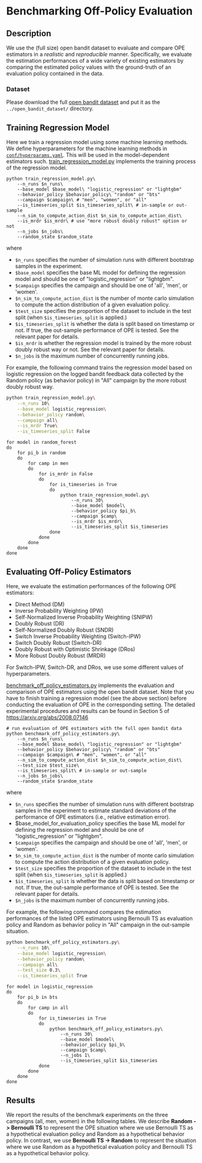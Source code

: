 # Benchmarking Off-Policy Evaluation

## Description
We use the (full size) open bandit dataset to evaluate and compare OPE estimators in a *realistic* and *reproducible* manner. Specifically, we evaluate the estimation performances of a wide variety of existing estimators by comparing the estimated policy values with the ground-truth of an evaluation policy contained in the data.

### Dataset
Please download the full [open bandit dataset](https://research.zozo.com/data.html) and put it as the `../open_bandit_dataset/` directory.

## Training Regression Model

Here we train a regression model using some machine learning methods.
We define hyperparameters for the machine learning methods in [`conf/hyperparams.yaml`](https://github.com/st-tech/zr-obp/blob/master/benchmark/ope/conf/hyperparams.yaml).
This will be used in the model-dependent estimators such.
[train_regression_model.py](https://github.com/st-tech/zr-obp/blob/master/benchmark/ope/train_regression_model.py) implements the training process of the regression model.

```
python train_regression_model.py\
    --n_runs $n_runs\
    --base_model $base_model\ "logistic_regression" or "lightgbm"
    --behavior_policy $behavior_policy\ "random" or "bts"
    --campaign $campaign\ # "men", "women", or "all"
    --is_timeseries_split $is_timeseries_split\ # in-sample or out-sample
    --n_sim_to_compute_action_dist $n_sim_to_compute_action_dist\
    --is_mrdr $is_mrdr\ # use "more robust doubly robust" option or not
    --n_jobs $n_jobs\
    --random_state $random_state
```

where
- `$n_runs` specifies the number of simulation runs with different bootstrap samples in the experiment.
- `$base_model` specifies the base ML model for defining the regression model and should be one of "logistic_regression" or "lightgbm".
- `$campaign` specifies the campaign and should be one of 'all', 'men', or 'women'.
- `$n_sim_to_compute_action_dist` is the number of monte carlo simulation to compute the action distribution of a given evaluation policy.
- `$test_size` specifies the proportion of the dataset to include in the test split (when `$is_timeseries_split` is applied.)
- `$is_timeseries_split` is whether the data is split based on timestamp or not. If true, the out-sample performance of OPE is tested. See the relevant paper for details.
- `$is_mrdr` is whether the regression model is trained by the more robust doubly robust way or not. See the relevant paper for details.
- `$n_jobs` is the maximum number of concurrently running jobs.

For example, the following command trains the regression model based on logistic regression on the logged bandit feedback data collected by the Random policy (as behavior policy) in "All" campaign by the more robust doubly robust way.

```bash
python train_regression_model.py\
    --n_runs 10\
    --base_model logistic_regression\
    --behavior_policy random\
    --campaign all\
    --is_mrdr True\
    --is_timeseries_split False
```


```
for model in random_forest
do
    for pi_b in random
    do
        for camp in men
        do
            for is_mrdr in False
            do
                for is_timeseries in True
                do
                    python train_regression_model.py\
                        --n_runs 30\
                        --base_model $model\
                        --behavior_policy $pi_b\
                        --campaign $camp\
                        --is_mrdr $is_mrdr\
                        --is_timeseries_split $is_timeseries
                done
            done
        done
    done
done
```


## Evaluating Off-Policy Estimators

Here, we evaluate the estimation performances of the following OPE estimators:

- Direct Method (DM)
- Inverse Probability Weighting (IPW)
- Self-Normalized Inverse Probability Weighting (SNIPW)
- Doubly Robust (DR)
- Self-Normalized Doubly Robust (SNDR)
- Switch Inverse Probability Weighting (Switch-IPW)
- Switch Doubly Robust (Switch-DR)
- Doubly Robust with Optimistic Shrinkage (DRos)
-  More Robust Doubly Robust (MRDR)

For Switch-IPW, Switch-DR, and DRos, we use some different values of hyperparameters.

[benchmark_off_policy_estimators.py](https://github.com/st-tech/zr-obp/blob/master/benchmark/ope/benchmark_off_policy_estimators.py) implements the evaluation and comparison of OPE estimators using the open bandit dataset.
Note that you have to finish training a regression model (see the above section) before conducting the evaluation of OPE in the corresponding setting.
The detailed experimental procedures and results can be found in Section 5 of https://arxiv.org/abs/2008.07146

```
# run evaluation of OPE estimators with the full open bandit data
python benchmark_off_policy_estimators.py\
    --n_runs $n_runs\
    --base_model $base_model\ "logistic_regression" or "lightgbm"
    --behavior_policy $behavior_policy\ "random" or "bts"
    --campaign $campaign\ # "men", "women", or "all"
    --n_sim_to_compute_action_dist $n_sim_to_compute_action_dist\
    --test_size $test_size\
    --is_timeseries_split\ # in-sample or out-sample
    --n_jobs $n_jobs\
    --random_state $random_state
```
where
- `$n_runs` specifies the number of simulation runs with different bootstrap samples in the experiment to estimate standard deviations of the performance of OPE estimators (i.e., relative estimation error).
- $base_model_for_evaluation_policy specifies the base ML model for defining the regression model and should be one of "logistic_regression" or "lightgbm".
- `$campaign` specifies the campaign and should be one of 'all', 'men', or 'women'.
- `$n_sim_to_compute_action_dist` is the number of monte carlo simulation to compute the action distribution of a given evaluation policy.
- `$test_size` specifies the proportion of the dataset to include in the test split (when `$is_timeseries_split` is applied.)
- `$is_timeseries_split` is whether the data is split based on timestamp or not. If true, the out-sample performance of OPE is tested. See the relevant paper for details.
- `$n_jobs` is the maximum number of concurrently running jobs.

For example, the following command compares the estimation performances of the listed OPE estimators using Bernoulli TS as evaluation policy and Random as behavior policy in "All" campaign in the out-sample situation.

```bash
python benchmark_off_policy_estimators.py\
    --n_runs 10\
    --base_model logistic_regression\
    --behavior_policy random\
    --campaign all\
    --test_size 0.3\
    --is_timeseries_split True
```


```
for model in logistic_regression
do
    for pi_b in bts
    do
        for camp in all
        do
            for is_timeseries in True
            do
                python benchmark_off_policy_estimators.py\
                    --n_runs 30\
                    --base_model $model\
                    --behavior_policy $pi_b\
                    --campaign $camp\
                    --n_jobs 1\
                    --is_timeseries_split $is_timeseries
            done
        done
    done
done
```

## Results

We report the results of the benchmark experiments on the three campaigns (all, men, women) in the following tables.
We describe **Random -> Bernoulli TS** to represent the OPE situation where we use Bernoulli TS as a hypothetical evaluation policy and Random as a hypothetical behavior policy.
In contrast, we use **Bernoulli TS -> Random** to represent the situation where we use Random as a hypothetical evaluation policy and Bernoulli TS as a hypothetical behavior policy.
